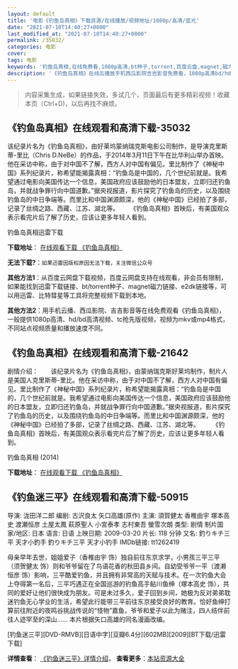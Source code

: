 ```yaml
---
layout: default
title: '电影《钓鱼岛真相》下载资源/在线播放/视频地址/1080p/高清/蓝光'
date: "2021-07-10T14:40:27+0800"
last_modified_at: "2021-07-10T14:40:27+0800"
permalink: /35032/
categories: 电影
cover:
tags: 电影
keywords: '钓鱼岛真相,在线免费看,1080p高清,bt种子,torrent,百度云盘,magnet,磁力链,迅雷下载资源'
description: '《钓鱼岛真相》在线云播放手机西瓜影院吉吉影音免费看，1080p高清bd/hd未删减完整版和tc抢先枪版，mkv/mp4格式，附带bt/torrent种子、magnet/磁力链、百度云盘、网盘资源迅雷下载链接'
---
```


>内容采集生成，如果链接失效，多试几个，页面最后有更多精彩视频！收藏本页（Ctrl+D)，以后再找不麻烦。


## 《钓鱼岛真相》在线观看和高清下载-35032

该纪录片名为《钓鱼岛真相》，由好莱坞蒙纳瑞克斯电影公司制作，是导演克里斯蒂-里比（Chris D.NeBe）的作品，于2014年3月11日下午在比华利山举办首映。他在采访中称，由于对中国不了解，西方人对中国有偏见。里比制作了《神秘中国》系列纪录片，称希望能揭露真相：“钓鱼岛是中国的，几个世纪前就是。我希望通过电影向美国传达一个信息，美国政府应该鼓励他的日本盟友，立即归还钓鱼岛，并就战争罪行向中国道歉。&rdquo;据央视报道，影片探究了钓鱼岛的历史，以及围绕钓鱼岛的中日争端等。而里比和中国渊源颇深，他的《神秘中国》已经拍了多部，记录了丝绸之路、西藏、江苏、湖北等。 　　《钓鱼岛真相》首映后，有美国观众表示看完片后了解了历史，应该让更多年轻人看到。</p>


钓鱼岛真相迅雷下载

**下载地址**： [在线观看下载 《钓鱼岛真相》](https://www.993dy.com//vod-detail-id-13926.html) 


**无法下载?**：`如果迅雷因版权原因无法下载，关注微信公众号 `

**其他方法1**：从百度云网盘下载视频，百度云网盘支持在线观看，非会员有限制，如果能找到迅雷下载链接、bt/torrent种子、magnet磁力链接、e2dk链接等，可以用迅雷、比特彗星等工具将完整视频下载到本地。

**其他方法2**：用手机云播、西瓜影院、吉吉影音等在线免费观看《钓鱼岛真相》，一般提供1080p高清、hd/bd高清视频、tc抢先版视频，视频为mkv或mp4格式，不同站点视频质量和播放速度不同。


## 《钓鱼岛真相》在线观看和高清下载-21642

剧情介绍：　　该纪录片名为《钓鱼岛真相》，由蒙纳瑞克斯好莱坞制作，制片人是美国人克里斯蒂-里比。他在采访中称，由于对中国不了解，西方人对中国有偏见。里比制作了《神秘中国》系列纪录片，称希望能揭露真相：“钓鱼岛是中国的，几个世纪前就是。我希望通过电影向美国传达一个信息，美国政府应该鼓励他的日本盟友，立即归还钓鱼岛，并就战争罪行向中国道歉。”据央视报道，影片探究了钓鱼岛的历史，以及围绕钓鱼岛的中日争端等。而里比和中国渊源颇深，他的《神秘中国》已经拍了多部，记录了丝绸之路、西藏、江苏、湖北等。  　　《钓鱼岛真相》首映后，有美国观众表示看完片后了解了历史，应该让更多年轻人看到。


钓鱼岛真相 (2014)

**下载地址**： [在线观看下载 《钓鱼岛真相》](https://www.btbtdy.me/btdy/dy1012.html) 


## 《钓鱼迷三平》在线观看和高清下载-50915

导演: 泷田洋二郎 编剧: 古沢良太 矢口高雄(原作) 主演: 須賀健太 香椎由宇 塚本高史 渡瀬恒彦 土屋太鳳 萩原聖人 小宮泰孝 志村東吾 螢雪次朗 类型: 剧情 制片国家/地区: 日本 语言: 日语 上映日期: 2009-03-20 片长: 118 分钟 又名: 釣りキチ三平 天才小釣手 釣りキチ三平 天才小钓手 IMDb链接: tt1262419

母亲早年去世，姐姐爱子（香椎由宇 饰）独自前往东京求学，小男孩三平三平（须贺健太 饰）则和爷爷留在了鸟语花香的秋田县乡间。自幼受爷爷一平（渡濑恒彦 饰）影响，三平酷爱钓鱼，并且拥有非常高的天赋与技术。在一次钓鱼大会上夺得第一名后，三平巧遇正在全国巡游的钓鱼高手鲇川鱼绅（塚本高史 饰），共同的爱好让他们很快成为朋友。可是未过多久，爱子回到乡间，她极为反对弟弟耽迷钓鱼无心学业的生活，希望此行能带三平前往东京接受良好的教育。恰好鱼绅打算前往附近的夜鸣谷挑战传说的“怪物”嘉鱼，爷爷和爱子以此为赌注，四人结伴前往人迹罕至的深山…… 本片根据矢口高雄的同名漫画改编。


[钓鱼迷三平][DVD-RMVB][日语中字][豆瓣6.4分][602MB][2009][BT下载/迅雷下载]

**详情查看**： [《钓鱼迷三平》详情介绍](/movie/50915/)， **查看更多**：[本站资源大全](/movie/t/all/)


